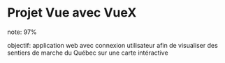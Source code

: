 # Projet Vue avec VueX

note: 97%

objectif: application web avec connexion utilisateur afin de visualiser des sentiers de marche du Québec sur une carte intéractive
